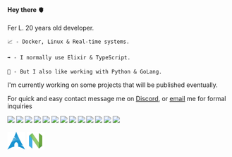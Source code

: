 #### Hey there 🫀
Fer L. 20 years old developer.

	📈 - Docker, Linux & Real-time systems.

	➡️ - I normally use Elixir & TypeScript.
	
	📁 - But I also like working with Python & GoLang.

I'm currently working on some projects that will be published eventually.

For quick and easy contact message me on [Discord](https://discord.com/users/361159575036231691), or [email](mailto:afriguez@gmail.com) me for formal inquiries

<div>
  <img src="https://skillicons.dev/icons?i=docker" />
  <img src="https://skillicons.dev/icons?i=linux" />
  <img src="https://skillicons.dev/icons?i=bash" />

  <img src="https://skillicons.dev/icons?i=mongo" />
  <img src="https://skillicons.dev/icons?i=postgres" />
  <img src="https://skillicons.dev/icons?i=redis" />
  <img src="https://skillicons.dev/icons?i=firebase" />

  <img src="https://skillicons.dev/icons?i=react" />
	
  <img src="https://skillicons.dev/icons?i=go" />
  <img src="https://skillicons.dev/icons?i=kotlin" />
  <img src="https://skillicons.dev/icons?i=py" />
  <img src="https://skillicons.dev/icons?i=elixir" />
  <img src="https://skillicons.dev/icons?i=ts" />
</div>

<br />

<div>
  <img alt="ArchLinux" width="40px" src="https://github.com/afriguez/afriguez/blob/master/archlinux.png">
  <img alt="Neovim" width="40px" src="https://github.com/afriguez/afriguez/blob/master/neovim.png">
</div>
